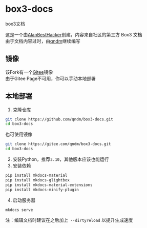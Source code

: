# box3-docs
box3文档

这是一个由[AlanBestHacker](https://github.com/genius-alray)创建，内容来自社区的第三方 Box3 文档  
由于文档内容过时，由[qndm](https://github.com/qndm)继续编写

## 镜像
该Fork有一个[Gitee](https://gitee.com/qndm/box3-docs)镜像  
由于Gitee Page不可用，你可以手动本地部署

## 本地部署
1. 克隆仓库
```bash
git clone https://github.com/qndm/box3-docs.git
cd box3-docs
```
也可使用镜像
```bash
git clone https://gitee.com/qndm/box3-docs.git
cd box3-docs
```
2. 安装Python，推荐`3.10`，其他版本应该也能运行
3. 安装依赖
```bash
pip install mkdocs-material
pip install mkdocs-glightbox
pip install mkdocs-material-extensions
pip install mkdocs-minify-plugin
```

4. 启动服务器
```bash
mkdocs serve
```
注：编辑文档时建议在之后加上` --dirtyreload` 以提升生成速度